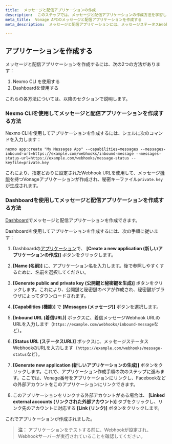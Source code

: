 ```yaml
---
title:  メッセージと配信アプリケーションの作成
description:  このステップでは、メッセージと配信アプリケーションの作成方法を学習します。メッセージと配信アプリケーションには、メッセージステータスWebhookと着信メッセージWebhookがあり、着信メッセージのタイプは`whatsapp`、`messenger`、または`viber_service_msg`です。着信SMSは、アカウントレベルのSMS Webhookを介して処理する必要があります。
meta_title:  Vonage APIのメッセージと配信アプリケーションを作成する
meta_description:  メッセージと配信アプリケーションには、メッセージステータスWebhookと着信メッセージWebhookがあり、着信メッセージのタイプは`whatsapp`、`messenger`または`viber_service_msg`です。着信SMSは、アカウントレベルのSMS Webhookを介して処理する必要があります。

---
```


アプリケーションを作成する
-------------

メッセージと配信アプリケーションを作成するには、次の2つの方法があります：

1. Nexmo CLI を使用する
2. Dashboardを使用する

これらの各方法については、以降のセクションで説明します。

### Nexmo CLIを使用してメッセージと配信アプリケーションを作成する方法

Nexmo CLIを使用してアプリケーションを作成するには、シェルに次のコマンドを入力します：

```shell
nexmo app:create "My Messages App" --capabilities=messages --messages-inbound-url=https://example.com/webhooks/inbound-message --messages-status-url=https://example.com/webhooks/message-status --keyfile=private.key
```

これにより、指定どおりに設定されたWebhook URLを使用して、メッセージ[機能](/application/overview#capabilities)を持つVonageアプリケーションが作成され、秘密キーファイル`private.key`が生成されます。

### Dashboardを使用してメッセージと配信アプリケーションを作成する方法

[Dashboard](https://dashboard.nexmo.com/applications)でメッセージと配信アプリケーションを作成できます。

Dashboardを使用してアプリケーションを作成するには、次の手順に従います：

1. Dashboardの[アプリケーション](https://dashboard.nexmo.com/applications)で、 **[Create a new application (新しいアプリケーションの作成)]** ボタンをクリックします。

2. **[Name (名前)]** に、アプリケーション名を入力します。後で参照しやすくするために、名前を選択してください。

3. **[Generate public and private key (公開鍵と秘密鍵を生成)]** ボタンをクリックします。これにより、公開鍵と秘密鍵のペアが作成され、秘密鍵がブラウザによってダウンロードされます。

4. **[Capabilities (機能)]** で **[Messages (メッセージ)]** ボタンを選択します。

5. **[Inbound URL (着信URL)]** ボックスに、着信メッセージWebhook URLのURLを入力します（`https://example.com/webhooks/inbound-message`など）。

6. **[Status URL (ステータスURL)]** ボックスに、メッセージステータスWebhookのURLを入力します（`https://example.com/webhooks/message-status`など）。

7. **[Generate new application (新しいアプリケーションの生成)]** ボタンをクリックします。これで、アプリケーション作成手順の次のステップに進みます。ここでは、Vonage番号をアプリケーションにリンクし、Facebookなどの外部アカウントをこのアプリケーションにリンクできます。

8. このアプリケーションをリンクする外部アカウントがある場合は、 **[Linked external accounts (リンクされた外部アカウント)]** タブをクリックし、リンク先のアカウントに対応する **[Link (リンク)]** ボタンをクリックします。

これでアプリケーションが作成されました。

> **注：** アプリケーションをテストする前に、Webhookが設定され、Webhookサーバーが実行されていることを確認してください。

